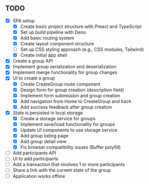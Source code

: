 ## TODO

* [x] SPA setup
  * [x] Create basic project structure with Preact and TypeScript
  * [x] Set up build pipeline with Deno
  * [x] Add basic routing system
  * [x] Create layout component structure
  * [ ] Set up CSS styling approach (e.g., CSS modules, Tailwind)
  * [x] Create initial app shell
* [x] Create a group API
* [x] Implement group serialization and deserialization
* [x] Implement merge functionality for group changes
* [x] UI to create a group
  * [x] Create CreateGroup route component
  * [x] Design form for group creation (description field)
  * [x] Implement form submission and group creation
  * [x] Add navigation from Home to CreateGroup and back
  * [x] Add success feedback after group creation
* [x] State is persisted in local storage
  * [x] Create a storage service for groups
  * [x] Implement save/load functionality for groups
  * [x] Update UI components to use storage service
  * [x] Add group listing page
  * [x] Add group detail view
  * [x] Fix browser compatibility issues (Buffer polyfill)
* [ ] Add participants API
* [ ] UI to add participants
* [ ] Add a transaction that involves 1 or more participants
* [ ] Share a link with the current state of the group
* [ ] Application works offline